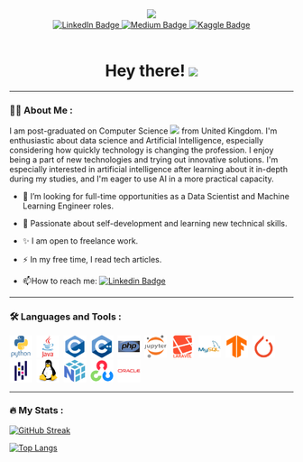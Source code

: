 
<div id="header" align="center">
  <img src="https://media.giphy.com/media/L1R1tvI9svkIWwpVYr/giphy.gif" width="300"/>
  <div id="badges">
  <a href="https://www.linkedin.com/in/padmini-j-01ba6816a/">
    <img src="https://img.shields.io/badge/LinkedIn-blue?style=for-the-badge&logo=linkedin&logoColor=white" alt="LinkedIn Badge"/>
  </a>
  <a href="https://medium.com/@jadejap785">
    <img src="https://img.shields.io/badge/medium-black?style=for-the-badge&logo=medium&logoColor=white" alt="Medium Badge"/>
  </a>
  <a href="https://www.kaggle.com/padminijadeja">
    <img src="https://img.shields.io/badge/Kaggle-blue?style=for-the-badge&logo=kaggle&logoColor=white" alt="Kaggle Badge"/>
    </a>
 
    

</div>
<img src="https://komarev.com/ghpvc/?username=c0deMinded&style=flat-square&color=blue" alt=""/>


<h1>
  Hey there!
  <img src="https://media.giphy.com/media/hvRJCLFzcasrR4ia7z/giphy.gif" width="30px"/>
</h1>

</div>

---

### :woman_technologist: About Me :

I am post-graduated on Computer Science <img src="https://media.giphy.com/media/WUlplcMpOCEmTGBtBW/giphy.gif" width="30"> from United Kingdom. I'm enthusiastic about data science and Artificial Intelligence, especially considering how quickly technology is changing the profession. I enjoy being a part of new technologies and trying out innovative solutions. I'm especially interested in artificial intelligence after learning about it in-depth during my studies, and I'm eager to use AI in a more practical capacity.

- :telescope: I’m looking for full-time opportunities as a Data Scientist and Machine Learning Engineer roles.

- :seedling: Passionate about self-development and learning new technical skills.

- :sparkles: I am open to freelance work.

- :zap: In my free time, I read tech articles.

- :mailbox:How to reach me: [![Linkedin Badge](https://img.shields.io/badge/-LinkedIn-blue?style=flat&logo=Linkedin&logoColor=white)](https://www.linkedin.com/in/padmini-j-01ba6816a/)

---

### :hammer_and_wrench: Languages and Tools :

<div>
  <img src="https://github.com/devicons/devicon/blob/master/icons/python/python-original-wordmark.svg" title="Pyhton" alt="Python" width="40" height="40"/>&nbsp;
  <img src="https://github.com/devicons/devicon/blob/master/icons/java/java-original-wordmark.svg" title="Java" alt="Java" width="40" height="40"/>&nbsp;
  <img src="https://github.com/devicons/devicon/blob/master/icons/c/c-original.svg" title="C" alt="C" width="40" height="40"/>&nbsp;
  <img src="https://github.com/devicons/devicon/blob/master/icons/cplusplus/cplusplus-original.svg" title="C++" alt="C++" width="40" height="40"/>&nbsp;
  <img src="https://github.com/devicons/devicon/blob/master/icons/php/php-original.svg" title="php" alt="php" width="40" height="40"/>&nbsp;
  <img src="https://github.com/devicons/devicon/blob/master/icons/jupyter/jupyter-original-wordmark.svg" title="jupyter" alt="jupyter" width="40" height="40"/>&nbsp;
  <img src="https://github.com/devicons/devicon/blob/master/icons/laravel/laravel-plain-wordmark.svg" title="laravel" alt="laravel" width="40" height="40"/>&nbsp;
  <img src="https://github.com/devicons/devicon/blob/master/icons/mysql/mysql-original-wordmark.svg" title="mysql" alt="mysql" width="40" height="40"/>&nbsp;
  <img src="https://github.com/devicons/devicon/blob/master/icons/tensorflow/tensorflow-original.svg" title="tf" alt="tf" width="40" height="40"/>&nbsp;
  <img src="https://github.com/devicons/devicon/blob/master/icons/pytorch/pytorch-original.svg" title="pytorch" alt="pytorch" width="40" height="40"/>&nbsp;
  <img src="https://github.com/devicons/devicon/blob/master/icons/pandas/pandas-original.svg" title="pandas" alt="pandas" width="40" height="40"/>&nbsp;
  <img src="https://github.com/devicons/devicon/blob/master/icons/linux/linux-original.svg"  title="linux" alt="linux" width="40" height="40"/>&nbsp;
  <img src="https://github.com/devicons/devicon/blob/master/icons/numpy/numpy-original.svg"  title="numpy" alt="numpy" width="40" height="40"/>&nbsp;
  <img src="https://github.com/devicons/devicon/blob/master/icons/opencv/opencv-original.svg"  title="opencv" alt="opencv" width="40" height="40"/>&nbsp;
  <img src="https://github.com/devicons/devicon/blob/master/icons/oracle/oracle-original.svg"  title="oracle" alt="oracle" width="40" height="40"/>&nbsp;
  
</div>

---

### :fire: My Stats :

[![GitHub Streak](http://github-readme-streak-stats.herokuapp.com?user=c0deMinded&theme=dark&background=000000)](https://git.io/streak-stats)

[![Top Langs](https://github-readme-stats.vercel.app/api/top-langs/?username=c0deMinded&layout=compact&theme=vision-friendly-dark)](https://github.com/anuraghazra/github-readme-stats)


